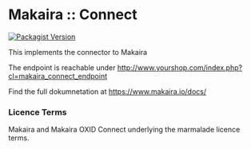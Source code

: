 # Makaira :: Connect # 

[![Packagist Version](https://img.shields.io/packagist/v/makaira/oxid-connect)](https://packagist.org/packages/makaira/oxid-connect)

This implements the connector to Makaira

The endpoint is reachable under http://www.yourshop.com/index.php?cl=makaira_connect_endpoint

Find the full dokumnetation at https://www.makaira.io/docs/


### Licence Terms ###

Makaira and Makaira OXID Connect underlying the marmalade licence terms.

